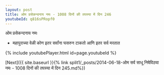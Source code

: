 ```yaml
---
layout: post
title: ओम प्रसेकन्दनाय नमः - 1008 दिनों की तपस्या में दिन 246
youtubeId: q816sPRopf0
---
```

 
 
 ओम प्रसेकन्दनाय नमः  
 
 -  महापुराच्या वेळी कोण इतर सर्वांना घसरुन टाकतो आणि इतर सर्व मरतात 
 
  
 
  
 
 
 
 
 
 


{% include youtubePlayer.html id=page.youtubeId %}
 
[Next]({{ site.baseurl }}{% link  split1/_posts/2014-06-18-ओम सर्व साधू निषेविठ्या नमः - 1008 दिनों की तपस्या में दिन 245.md%})
 

